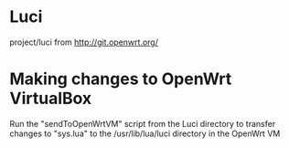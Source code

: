 Luci
====

project/luci from http://git.openwrt.org/

Making changes to OpenWrt VirtualBox
====

Run the "sendToOpenWrtVM" script from the Luci directory to transfer changes to "sys.lua" to the /usr/lib/lua/luci directory in the OpenWrt VM
